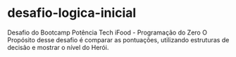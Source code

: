 # desafio-logica-inicial
 Desafio do Bootcamp Potência Tech iFood - Programação do Zero
 O Propósito desse desafio é comparar as pontuações, utilizando estruturas de decisão e mostrar o nível do Herói.

